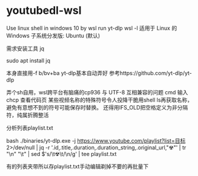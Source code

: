 # youtubedl-wsl
Use linux shell in windows 10  by wsl run yt-dlp
wsl -l
适用于 Linux 的 Windows 子系统分发版:
Ubuntu (默认)

需求安装工具 jq

sudo apt install jq

本身直接用-f b/bv+ba yt-dlp基本自动弄好
参考https://github.com/yt-dlp/yt-dlp

弄个sh自用，wsl跨平台有脑痛的cp936 与 UTF-8 互相兼容的问题
cmd 输入 chcp 查看代码页
某些视频名称的特殊符号令人投降干脆用shell ls再获取名称，避免有意想不到的符号可能保存时替换。
还得用IFS_OLD把空格定义为非分隔符，纯属折腾整活

分析列表playlist.txt

bash
./binaries/yt-dlp.exe -j https://www.youtube.com/playlist?list=目标 2>/dev/null | jq -r '.id,.title,.duration,.duration_string,.original_url,"☢"' | tr "\n" "\t" | sed $'s/\\t☢\\t/\\n/g' | tee playlist.txt

有的列表夹带所以存playlist.txt手动编辑剃掉不要的再批量下
